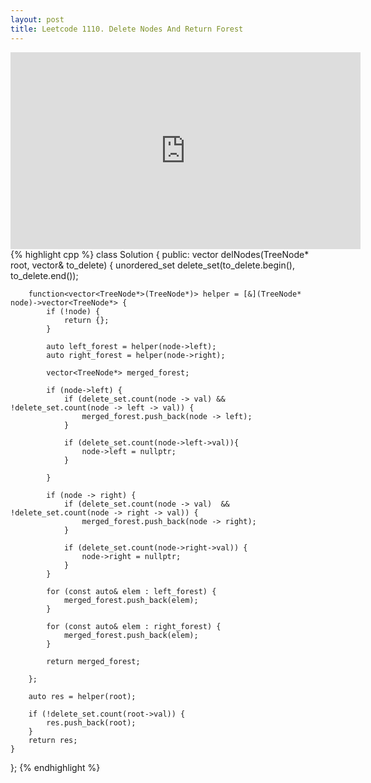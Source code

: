 ```yaml
---
layout: post
title: Leetcode 1110. Delete Nodes And Return Forest
---
```


<iframe width="560" height="315" src="https://www.youtube.com/embed/Kn9XwTdGTdQ" frameborder="0" allow="autoplay; encrypted-media" allowfullscreen></iframe>
{% highlight cpp %}
class Solution {
public:
    vector<TreeNode*> delNodes(TreeNode* root, vector<int>& to_delete) {
        unordered_set<int> delete_set(to_delete.begin(), to_delete.end());
        
        function<vector<TreeNode*>(TreeNode*)> helper = [&](TreeNode* node)->vector<TreeNode*> {
            if (!node) {
                return {};
            }
            
            auto left_forest = helper(node->left);
            auto right_forest = helper(node->right);
            
            vector<TreeNode*> merged_forest;
            
            if (node->left) {
                if (delete_set.count(node -> val) && !delete_set.count(node -> left -> val)) {
                    merged_forest.push_back(node -> left);
                }
                
                if (delete_set.count(node->left->val)){
                    node->left = nullptr;
                }
                
            }
            
            if (node -> right) {
                if (delete_set.count(node -> val)  && !delete_set.count(node -> right -> val)) {
                    merged_forest.push_back(node -> right);
                }
                
                if (delete_set.count(node->right->val)) {
                    node->right = nullptr;
                }
            }
            
            for (const auto& elem : left_forest) {
                merged_forest.push_back(elem);
            }
            
            for (const auto& elem : right_forest) {
                merged_forest.push_back(elem);
            }
            
            return merged_forest;
            
        };
        
        auto res = helper(root);
        
        if (!delete_set.count(root->val)) {
            res.push_back(root);
        }
        return res;
    }
};
{% endhighlight %}
